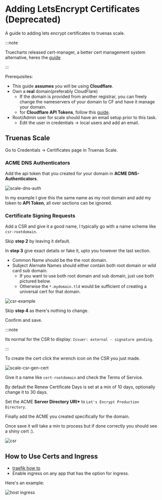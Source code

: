 # Adding LetsEncrypt Certificates (Deprecated)

A guide to adding lets encrypt certificates to truenas scale.


:::note

Truecharts released cert-manager, a better cert management system alternative, heres the [guide](/docs/platforms/scale/apps-and-services/apps/cert-manager/cert-manager-how-to-guide/index.md)

:::

Prerequisites:

- This guide **assumes** you will be using **Cloudflare**.
- Own a **real** domain(preferably CloudFlare)
  - If the domain is provided from another registrar, you can freely change the nameservers of your domain to CF and have it manage your domain.
  - for **Cloudflare API Tokens**, follow this [guide](/docs/misc/networking/cloudflare/api-token.md).
- Root/Admin user for scale should have an email setup prior to this task.
  - Edit the user in credentials -> local users and add an email.

## Truenas Scale

Go to Credentials -> Certificates page in Truenas Scale.

### ACME DNS Authenticators

Add the api token that you created for your domain in **ACME DNS-Authenticators**.

![scale-dns-auth](./img/scale-dns-auth.png)

In my example I give this the same name as my root domain and add my token to **API Token**, all over sections can be ignored.

### Certificate Signing Requests

Add a CSR and give it a good name, I typically go with a name scheme like `csr-rootdomain`.

Skip **step 2** by leaving it default.

In **step 3** give exact details or fake it, upto you however the last section.

- Common Name should be the the root domain.
- Subject Alernate Names should either contain both root domain or wild card sub domain.
  - If you want to use both root domain and sub domain, just use both pictured below.
  - Otherwise the `*.mydomain.tld` would be sufficient of creating a universal cert for that domain.

![csr-example](./img/csr-example.png)

Skip **step 4** as there's nothing to change.

Confirm and save.

:::note

Its normal for the CSR to display: `Issuer: external - signature pending`.

:::

To create the cert click the wrench icon on the CSR you just made.

![scale-csr-gen-cert](./img/scale-csr-gen-cert.png)

Give it a name like `cert-rootdomain` and check the Terms of Service.

By default the Renew Certificate Days is set at a min of 10 days, optionally change it to 30 days.

Set the ACME **Server Directory URI\*** to `Let's Encrypt Production Directory`.

Finally add the ACME you created specifically for the domain.

Once save it will take a min to process but if done correctly you should see a shiny cert :).

![csr](./img/csr-cf.png)

## How to Use Certs and Ingress

- [traefik how to](https://truecharts.org/charts/enterprise/traefik/how-to)
- Enable ingress on any app that has the option for ingress.

Here's an example:

![host ingress](./img/host-ingress.png)
